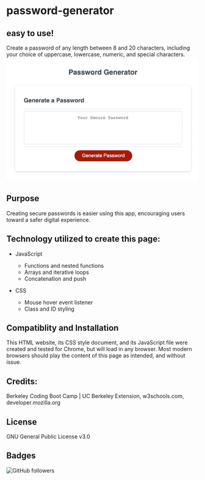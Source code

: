 # password-generator
## easy to use!  
 
<!-- Instructions for use -->
Create a password of any length between 8 and 20 characters, including your choice of uppercase, lowercase, numeric, and special characters.  
![Demo.gif](./images/password-generator_demo.gif)  

<!-- Statement of purpose -->
## Purpose
Creating secure passwords is easier using this app, encouraging users toward a safer digital experience.  

## Technology utilized to create this page:
<!-- JavaScript Pionts -->
* JavaScript
    * Functions and nested functions
    * Arrays and iterative loops
    * Concatenation and push

    <!-- CSS Points -->
* CSS
    * Mouse hover event listener
    * Class and ID styling

<!-- Browser compatiblity -->
## Compatiblity and Installation
This HTML website, its CSS style document, and its JavaScript file were created and tested for Chrome, but will load in any browser.  Most modern browsers should play the content of this page as intended, and without issue.

<!-- Credits -->
## Credits:
Berkeley Coding Boot Camp | UC Berkeley Extension, w3schools.com, developer.mozilla.org

<!-- License agreement -->
## License
GNU General Public License v3.0

<!-- Social badges -->
## Badges
![GitHub followers](https://img.shields.io/github/followers/jamesboblak?style=social)